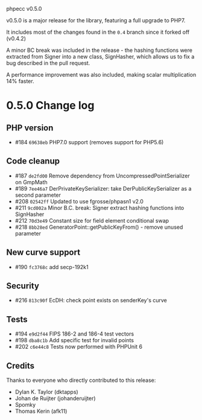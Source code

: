phpecc v0.5.0

v0.5.0 is a major release for the library, featuring a full
upgrade to PHP7.

It includes most of the changes found in the `0.4` branch since
it forked off (v0.4.2)

A minor BC break was included in the release - the hashing functions
were extracted from Signer into a new class, SignHasher, which
allows us to fix a bug described in the pull request.

A performance improvement was also included, making scalar
multiplication 14% faster.

0.5.0 Change log
================

## PHP version
- #184 `69638eb` PHP7.0 support (removes support for PHP5.6)

## Code cleanup
- #187 `de2fd00` Remove dependency from UncompressedPointSerializer on GmpMath
- #189 `7ee46a7` DerPrivateKeySerializer: take DerPublicKeySerializer as a second parameter
- #208 `02542ff` Updated to use fgrosse/phpasn1 v2.0
- #211 `9cd002a` Minor B.C. break: Signer extract hashing functions into SignHasher
- #212 `70d3e49` Constant size for field element conditional swap
- #218 `8bb28ed` GeneratorPoint::getPublicKeyFrom() - remove unused parameter

## New curve support 
- #190 `fc3768c` add secp-192k1

## Security
- #216 `813c90f` EcDH: check point exists on senderKey's curve

## Tests
- #194 `e9d2f44` FIPS 186-2 and 186-4 test vectors
- #198 `dba8c1b` Add specific test for invalid points
- #202 `c6e44c8` Tests now performed with PHPUnit 6

## Credits

Thanks to everyone who directly contributed to this release:

 - Dylan K. Taylor (dktapps)
 - Johan de Ruijter (johanderuijter)
 - Spomky
 - Thomas Kerin (afk11)
